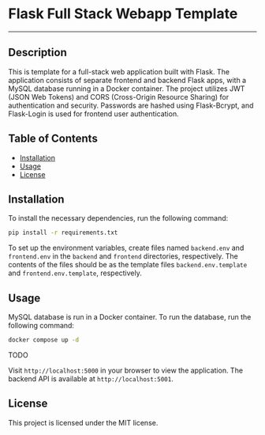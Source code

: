 # Flask Full Stack Webapp Template

---

## Description

This is template for a full-stack web application built with Flask. The application consists of separate frontend and backend Flask apps, with a MySQL database running in a Docker container. The project utilizes JWT (JSON Web Tokens) and CORS (Cross-Origin Resource Sharing) for authentication and security. Passwords are hashed using Flask-Bcrypt, and Flask-Login is used for frontend user authentication.

## Table of Contents

* [Installation](#installation)
* [Usage](#usage)
* [License](#license)

## Installation

To install the necessary dependencies, run the following command:

```bash
pip install -r requirements.txt
```

To set up the environment variables, create files named `backend.env` and `frontend.env` in the `backend` and `frontend` directories, respectively. The contents of the files should be as the template files `backend.env.template` and `frontend.env.template`, respectively.

## Usage

MySQL database is run in a Docker container. To run the database, run the following command:

```bash
docker compose up -d
```

TODO

Visit `http://localhost:5000` in your browser to view the application.
The backend API is available at `http://localhost:5001`.

## License

This project is licensed under the MIT license.
